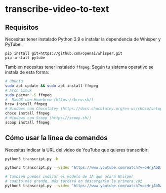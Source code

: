 # transcribe-video-to-text

## Requisitos

Necesitas tener instalado Python 3.9 e instalar la dependencia de Whisper y PyTube:

    pip install git+https://github.com/openai/whisper.git
    pip install pytube

También necesitas tener instalado `ffmpeg`. Según tu sistema operativo se instala de esta forma:

```bash
# Ubuntu
sudo apt update && sudo apt install ffmpeg
# Arch Linux
sudo pacman -S ffmpeg
#  MacOS con Homebrew (https://brew.sh/)
brew install ffmpeg
# Windows con Chocolatey (https://docs.chocolatey.org/en-us/choco/setup)
choco install ffmpeg
# Windows con Scoop (https://scoop.sh/)
scoop install ffmpeg
```

## Cómo usar la línea de comandos

Necesitas indicar la URL del vídeo de YouTube que quieres transcribir:

```sh
python3 transcript.py -h

python3 transcript.py --video "https://www.youtube.com/watch?v=oHrjAbDanpw"

# también puedes indicar el modelo de IA que usará Whisper
# cuanto más grande, más tardará en descargarlo la primera vez
python3 transcript.py --video "https://www.youtube.com/watch?v=oHrjAbDanpw" --model "large"